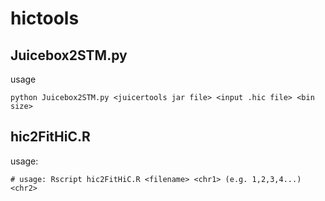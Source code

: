 # hictools

## Juicebox2STM.py

usage
```
python Juicebox2STM.py <juicertools jar file> <input .hic file> <bin size>
```

## hic2FitHiC.R
usage:
```
# usage: Rscript hic2FitHiC.R <filename> <chr1> (e.g. 1,2,3,4...) <chr2> 
```
